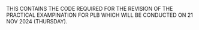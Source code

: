 THIS CONTAINS THE CODE REQUIRED FOR THE REVISION OF THE PRACTICAL EXAMPINATION FOR PLB WHICH WILL BE CONDUCTED ON 21 NOV 2024 (THURSDAY).
